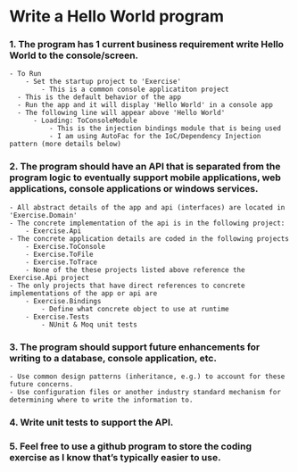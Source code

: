 
# Write a Hello World program

### 1. The program has 1 current business requirement write Hello World to the console/screen.
	- To Run
		- Set the startup project to 'Exercise'
			- This is a common console applicatiton project 
      - This is the default behavior of the app 
      - Run the app and it will display 'Hello World' in a console app
      - The following line will appear above 'Hello World'
          - Loading: ToConsoleModule
              - This is the injection bindings module that is being used
              - I am using AutoFac for the IoC/Dependency Injection pattern (more details below)

### 2. The program should have an API that is separated from the program logic to eventually support mobile applications, web applications, console applications or windows services.
	- All abstract details of the app and api (interfaces) are located in 'Exercise.Domain'
	- The concrete implementation of the api is in the following project:
		- Exercise.Api
	- The concrete application details are coded in the following projects
		- Exercise.ToConsole	 
		- Exercise.ToFile
		- Exercise.ToTrace
		- None of the these projects listed above reference the Exercise.Api project
	- The only projects that have direct references to concrete implementations of the app or api are
		- Exercise.Bindings
			- Define what concrete object to use at runtime
		- Exercise.Tests
			- NUnit & Moq unit tests


### 3. The program should support future enhancements for writing to a database, console application, etc.
    - Use common design patterns (inheritance, e.g.) to account for these future concerns.
    - Use configuration files or another industry standard mechanism for determining where to write the information to.

### 4. Write unit tests to support the API.

### 5. Feel free to use a github program to store the coding exercise as I know that’s typically easier to use.

